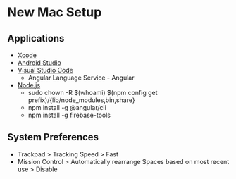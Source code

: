 # New Mac Setup

## Applications

* [Xcode](https://itunes.apple.com/ca/app/xcode/id497799835?mt=12)
* [Android Studio](https://developer.android.com/studio/install.html)
* [Visual Studio Code](https://code.visualstudio.com/download)
    * Angular Language Service - Angular
* [Node.js](https://nodejs.org/en/)
    * sudo chown -R $(whoami) $(npm config get prefix)/{lib/node_modules,bin,share}
    * npm install -g @angular/cli
    * npm install -g firebase-tools

## System Preferences

* Trackpad > Tracking Speed > Fast
* Mission Control > Automatically rearrange Spaces based on most recent use > Disable
